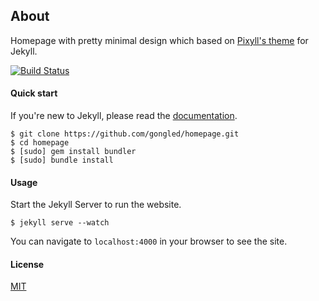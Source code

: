 ## About

Homepage with pretty minimal design which based on [Pixyll's theme](http://pixyll.com) for Jekyll.

[![Build Status](https://travis-ci.org/gongled/homepage.svg?branch=master)](https://travis-ci.org/gongled/homepage)

#### Quick start

If you're new to Jekyll, please read the [documentation](http://jekyllrb.com).

```
$ git clone https://github.com/gongled/homepage.git
$ cd homepage
$ [sudo] gem install bundler
$ [sudo] bundle install
```

#### Usage

Start the Jekyll Server to run the website.

```
$ jekyll serve --watch
```

You can navigate to `localhost:4000` in your browser to see the site.

#### License

[MIT](https://github.com/gongled/homepage/blob/master/LICENSE)
